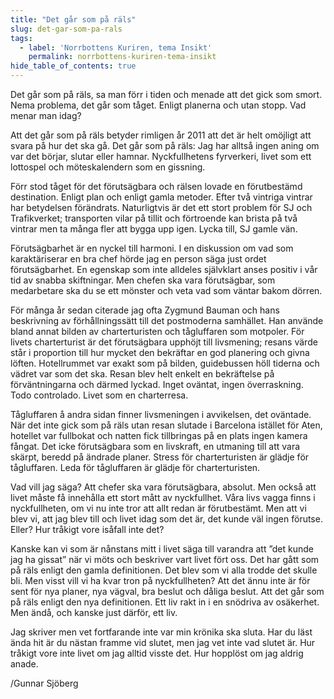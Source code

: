 ```yaml
---
title: "Det går som på räls"
slug: det-gar-som-pa-rals
tags:
  - label: 'Norrbottens Kuriren, tema Insikt'
    permalink: norrbottens-kuriren-tema-insikt
hide_table_of_contents: true
---
```

Det går som på räls, sa man förr i tiden och menade att det gick som smort. Nema problema, det går som tåget. Enligt planerna och utan stopp. Vad menar man idag?

<!--truncate-->

Att det går som på räls betyder rimligen år 2011 att det är helt omöjligt att svara på hur det ska gå. Det går som på räls: Jag har alltså ingen aning om var det börjar, slutar eller hamnar. Nyckfullhetens fyrverkeri, livet som ett lottospel och möteskalendern som en gissning.

Förr stod tåget för det förutsägbara och rälsen lovade en förutbestämd destination. Enligt plan och enligt gamla metoder. Efter två vintriga vintrar har betydelsen förändrats. Naturligtvis är det ett stort problem för SJ och Trafikverket; transporten vilar på tillit och förtroende kan brista på två vintrar men ta många fler att bygga upp igen. Lycka till, SJ gamle vän.

Förutsägbarhet är en nyckel till harmoni. I en diskussion om vad som karaktäriserar en bra chef hörde jag en person säga just ordet förutsägbarhet. En egenskap som inte alldeles självklart anses positiv i vår tid av snabba skiftningar. Men chefen ska vara förutsägbar, som medarbetare ska du se ett mönster och veta vad som väntar bakom dörren. 

För många år sedan citerade jag ofta Zygmund Bauman och hans beskrivning av förhållningssätt till det postmoderna samhället. Han använde bland annat bilden av charterturisten och tågluffaren som motpoler. För livets charterturist är det förutsägbara upphöjt till livsmening; resans värde står i proportion till hur mycket den bekräftar en god planering och givna löften. Hotellrummet var exakt som på bilden, guidebussen höll tiderna och vädret var som det ska. Resan blev helt enkelt en bekräftelse på förväntningarna och därmed lyckad. Inget oväntat, ingen överraskning. Todo controlado. Livet som en charterresa.

Tågluffaren å andra sidan finner livsmeningen i avvikelsen, det oväntade. När det inte gick som på räls utan resan slutade i Barcelona istället för Aten, hotellet var fullbokat och natten fick tillbringas på en plats ingen kamera fångat. Det icke förutsägbara som en livskraft, en utmaning till att vara skärpt, beredd på ändrade planer. Stress för charterturisten är glädje för tågluffaren. Leda för tågluffaren är glädje för charterturisten.

Vad vill jag säga? Att chefer ska vara förutsägbara, absolut. Men också att livet måste få innehålla ett stort mått av nyckfullhet. Våra livs vagga finns i nyckfullheten, om vi nu inte tror att allt redan är förutbestämt. Men att vi blev vi, att jag blev till och livet idag som det är, det kunde väl ingen förutse. Eller? Hur tråkigt vore isåfall inte det?

Kanske kan vi som är nånstans mitt i livet säga till varandra att ”det kunde jag ha gissat” när vi möts och beskriver vart livet fört oss. Det har gått som på räls enligt den gamla definitionen. Det blev som vi alla trodde det skulle bli. Men visst vill vi ha kvar tron på nyckfullheten? Att det ännu inte är för sent för nya planer, nya vägval, bra beslut och dåliga beslut. Att det går som på räls enligt den nya definitionen. Ett liv rakt in i en snödriva av osäkerhet. Men ändå, och kanske just därför, ett liv.

Jag skriver men vet fortfarande inte var min krönika ska sluta. Har du läst ända hit är du nästan framme vid slutet, men jag vet inte vad slutet är. Hur tråkigt vore inte livet om jag alltid visste det. Hur hopplöst om jag aldrig anade.

/Gunnar Sjöberg
